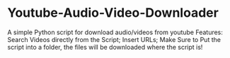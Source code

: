 # Youtube-Audio-Video-Downloader
A simple Python script for download audio/videos from youtube
Features:
Search Videos directly from the Script;
Insert URLs;
Make Sure to Put the script into a folder, the files will be downloaded where the script is!
